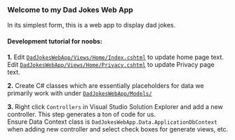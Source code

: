 ### Welcome to my Dad Jokes Web App

In its simplest form, this is a web app to display dad jokes.

#### Development tutorial for noobs:

**1.** Edit [`DadJokesWebApp/Views/Home/Index.cshtml`](Views/Home/Index.cshtml) to update home page text. \
       Edit [`DadJokesWebApp/Views/Home/Privacy.cshtml`](Views/Home/Privacy.cshtml) to update Privacy page text.

**2.** Create C# classes which are essentially placeholders for data we primarily work with under [`DadJokesWebApp/Models/`](Models/)

**3.** Right click `Controllers` in Visual Studio Solution Explorer and add a new controller. This step generates a ton of code for us. \
       Ensure Data Context class is `DadJokesWebApp.Data.ApplicationDbContext` when adding new controller and select check boxes for generate views, etc.
